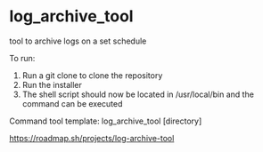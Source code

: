 # log_archive_tool
tool to archive logs on a set schedule

To run:
  1. Run a git clone to clone the repository
  2. Run the installer
  3. The shell script should now be located in /usr/local/bin and the command can be executed

Command tool template:
  log_archive_tool [directory]

https://roadmap.sh/projects/log-archive-tool
